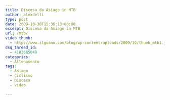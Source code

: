 ```yaml
---
title: Discesa da Asiago in MTB
author: alexdelli
type: post
date: 2009-10-30T15:36:13+00:00
excerpt: Discesa da Asiago in MTB
url: /mtb/
video thumb:
  - http://www.ilguano.com/blog/wp-content/uploads/2009/10/thumb_mtb1.jpg
dsq_thread_id:
  - 4183685049
categories:
  - Allenamento
tags:
  - Asiago
  - Ciclismo
  - Discesa
  - video

---
```

<!--CusAdsVi1-->

<div style="font-size: 0px; height: 0px; line-height: 0px; margin: 0; padding: 0; clear: both;">
</div>